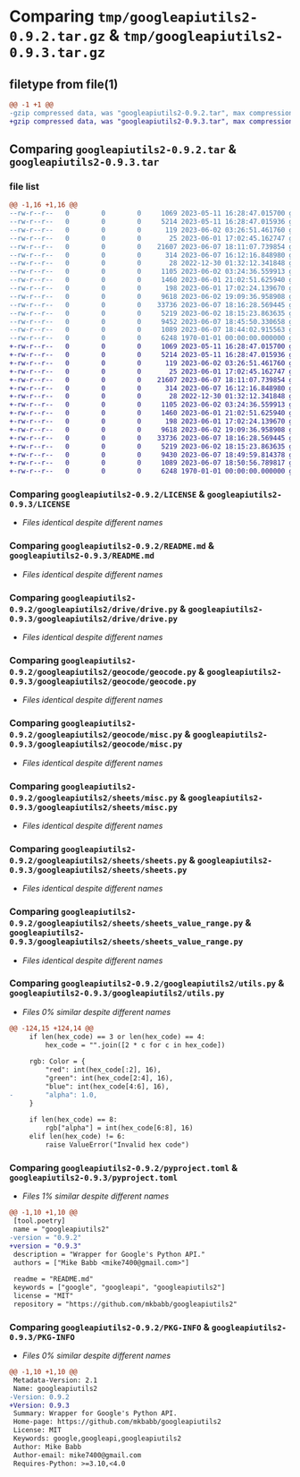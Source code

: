 # Comparing `tmp/googleapiutils2-0.9.2.tar.gz` & `tmp/googleapiutils2-0.9.3.tar.gz`

## filetype from file(1)

```diff
@@ -1 +1 @@
-gzip compressed data, was "googleapiutils2-0.9.2.tar", max compression
+gzip compressed data, was "googleapiutils2-0.9.3.tar", max compression
```

## Comparing `googleapiutils2-0.9.2.tar` & `googleapiutils2-0.9.3.tar`

### file list

```diff
@@ -1,16 +1,16 @@
--rw-r--r--   0        0        0     1069 2023-05-11 16:28:47.015700 googleapiutils2-0.9.2/LICENSE
--rw-r--r--   0        0        0     5214 2023-05-11 16:28:47.015936 googleapiutils2-0.9.2/README.md
--rw-r--r--   0        0        0      119 2023-06-02 03:26:51.461760 googleapiutils2-0.9.2/googleapiutils2/__init__.py
--rw-r--r--   0        0        0       25 2023-06-01 17:02:45.162747 googleapiutils2-0.9.2/googleapiutils2/drive/__init__.py
--rw-r--r--   0        0        0    21607 2023-06-07 18:11:07.739854 googleapiutils2-0.9.2/googleapiutils2/drive/drive.py
--rw-r--r--   0        0        0      314 2023-06-07 16:12:16.848980 googleapiutils2-0.9.2/googleapiutils2/drive/misc.py
--rw-r--r--   0        0        0       28 2022-12-30 01:32:12.341848 googleapiutils2-0.9.2/googleapiutils2/geocode/__init__.py
--rw-r--r--   0        0        0     1105 2023-06-02 03:24:36.559913 googleapiutils2-0.9.2/googleapiutils2/geocode/geocode.py
--rw-r--r--   0        0        0     1460 2023-06-01 21:02:51.625940 googleapiutils2-0.9.2/googleapiutils2/geocode/misc.py
--rw-r--r--   0        0        0      198 2023-06-01 17:02:24.139670 googleapiutils2-0.9.2/googleapiutils2/sheets/__init__.py
--rw-r--r--   0        0        0     9618 2023-06-02 19:09:36.958908 googleapiutils2-0.9.2/googleapiutils2/sheets/misc.py
--rw-r--r--   0        0        0    33736 2023-06-07 18:16:28.569445 googleapiutils2-0.9.2/googleapiutils2/sheets/sheets.py
--rw-r--r--   0        0        0     5219 2023-06-02 18:15:23.863635 googleapiutils2-0.9.2/googleapiutils2/sheets/sheets_value_range.py
--rw-r--r--   0        0        0     9452 2023-06-07 18:45:50.330658 googleapiutils2-0.9.2/googleapiutils2/utils.py
--rw-r--r--   0        0        0     1089 2023-06-07 18:44:02.915563 googleapiutils2-0.9.2/pyproject.toml
--rw-r--r--   0        0        0     6248 1970-01-01 00:00:00.000000 googleapiutils2-0.9.2/PKG-INFO
+-rw-r--r--   0        0        0     1069 2023-05-11 16:28:47.015700 googleapiutils2-0.9.3/LICENSE
+-rw-r--r--   0        0        0     5214 2023-05-11 16:28:47.015936 googleapiutils2-0.9.3/README.md
+-rw-r--r--   0        0        0      119 2023-06-02 03:26:51.461760 googleapiutils2-0.9.3/googleapiutils2/__init__.py
+-rw-r--r--   0        0        0       25 2023-06-01 17:02:45.162747 googleapiutils2-0.9.3/googleapiutils2/drive/__init__.py
+-rw-r--r--   0        0        0    21607 2023-06-07 18:11:07.739854 googleapiutils2-0.9.3/googleapiutils2/drive/drive.py
+-rw-r--r--   0        0        0      314 2023-06-07 16:12:16.848980 googleapiutils2-0.9.3/googleapiutils2/drive/misc.py
+-rw-r--r--   0        0        0       28 2022-12-30 01:32:12.341848 googleapiutils2-0.9.3/googleapiutils2/geocode/__init__.py
+-rw-r--r--   0        0        0     1105 2023-06-02 03:24:36.559913 googleapiutils2-0.9.3/googleapiutils2/geocode/geocode.py
+-rw-r--r--   0        0        0     1460 2023-06-01 21:02:51.625940 googleapiutils2-0.9.3/googleapiutils2/geocode/misc.py
+-rw-r--r--   0        0        0      198 2023-06-01 17:02:24.139670 googleapiutils2-0.9.3/googleapiutils2/sheets/__init__.py
+-rw-r--r--   0        0        0     9618 2023-06-02 19:09:36.958908 googleapiutils2-0.9.3/googleapiutils2/sheets/misc.py
+-rw-r--r--   0        0        0    33736 2023-06-07 18:16:28.569445 googleapiutils2-0.9.3/googleapiutils2/sheets/sheets.py
+-rw-r--r--   0        0        0     5219 2023-06-02 18:15:23.863635 googleapiutils2-0.9.3/googleapiutils2/sheets/sheets_value_range.py
+-rw-r--r--   0        0        0     9430 2023-06-07 18:49:59.814378 googleapiutils2-0.9.3/googleapiutils2/utils.py
+-rw-r--r--   0        0        0     1089 2023-06-07 18:50:56.789817 googleapiutils2-0.9.3/pyproject.toml
+-rw-r--r--   0        0        0     6248 1970-01-01 00:00:00.000000 googleapiutils2-0.9.3/PKG-INFO
```

### Comparing `googleapiutils2-0.9.2/LICENSE` & `googleapiutils2-0.9.3/LICENSE`

 * *Files identical despite different names*

### Comparing `googleapiutils2-0.9.2/README.md` & `googleapiutils2-0.9.3/README.md`

 * *Files identical despite different names*

### Comparing `googleapiutils2-0.9.2/googleapiutils2/drive/drive.py` & `googleapiutils2-0.9.3/googleapiutils2/drive/drive.py`

 * *Files identical despite different names*

### Comparing `googleapiutils2-0.9.2/googleapiutils2/geocode/geocode.py` & `googleapiutils2-0.9.3/googleapiutils2/geocode/geocode.py`

 * *Files identical despite different names*

### Comparing `googleapiutils2-0.9.2/googleapiutils2/geocode/misc.py` & `googleapiutils2-0.9.3/googleapiutils2/geocode/misc.py`

 * *Files identical despite different names*

### Comparing `googleapiutils2-0.9.2/googleapiutils2/sheets/misc.py` & `googleapiutils2-0.9.3/googleapiutils2/sheets/misc.py`

 * *Files identical despite different names*

### Comparing `googleapiutils2-0.9.2/googleapiutils2/sheets/sheets.py` & `googleapiutils2-0.9.3/googleapiutils2/sheets/sheets.py`

 * *Files identical despite different names*

### Comparing `googleapiutils2-0.9.2/googleapiutils2/sheets/sheets_value_range.py` & `googleapiutils2-0.9.3/googleapiutils2/sheets/sheets_value_range.py`

 * *Files identical despite different names*

### Comparing `googleapiutils2-0.9.2/googleapiutils2/utils.py` & `googleapiutils2-0.9.3/googleapiutils2/utils.py`

 * *Files 0% similar despite different names*

```diff
@@ -124,15 +124,14 @@
     if len(hex_code) == 3 or len(hex_code) == 4:
         hex_code = "".join([2 * c for c in hex_code])
 
     rgb: Color = {
         "red": int(hex_code[:2], 16),
         "green": int(hex_code[2:4], 16),
         "blue": int(hex_code[4:6], 16),
-        "alpha": 1.0,
     }
 
     if len(hex_code) == 8:
         rgb["alpha"] = int(hex_code[6:8], 16)
     elif len(hex_code) != 6:
         raise ValueError("Invalid hex code")
```

### Comparing `googleapiutils2-0.9.2/pyproject.toml` & `googleapiutils2-0.9.3/pyproject.toml`

 * *Files 1% similar despite different names*

```diff
@@ -1,10 +1,10 @@
 [tool.poetry]
 name = "googleapiutils2"
-version = "0.9.2"
+version = "0.9.3"
 description = "Wrapper for Google's Python API."
 authors = ["Mike Babb <mike7400@gmail.com>"]
 
 readme = "README.md"
 keywords = ["google", "googleapi", "googleapiutils2"]
 license = "MIT"
 repository = "https://github.com/mkbabb/googleapiutils2"
```

### Comparing `googleapiutils2-0.9.2/PKG-INFO` & `googleapiutils2-0.9.3/PKG-INFO`

 * *Files 0% similar despite different names*

```diff
@@ -1,10 +1,10 @@
 Metadata-Version: 2.1
 Name: googleapiutils2
-Version: 0.9.2
+Version: 0.9.3
 Summary: Wrapper for Google's Python API.
 Home-page: https://github.com/mkbabb/googleapiutils2
 License: MIT
 Keywords: google,googleapi,googleapiutils2
 Author: Mike Babb
 Author-email: mike7400@gmail.com
 Requires-Python: >=3.10,<4.0
```

